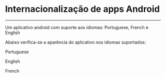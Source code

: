 # Internacionalização de apps Android
***
Um aplicativo android com suporte aos idiomas: Portuguese, French e English

Abaixo verifica-se a aparência do aplicativo nos idiomas suportados:


Portuguese


English


French
